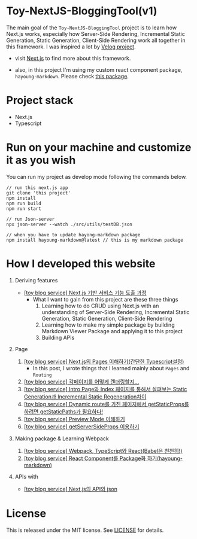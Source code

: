 # Toy-NextJS-BloggingTool(v1)

The main goal of the `Toy-NextJS-BloggingTool` project is to learn how Next.js works, especially how Server-Side Rendering, Incremental Static Generation, Static Generation, Client-Side Rendering work all together in this framework. I was inspired a lot by [Velog project](https://github.com/velopert/velog).

- visit [Next.js](https://nextjs.org) to find more about this framework.

- also, in this project I'm using my custom react component package, `hayoung-markdown`. Please check [this package](https://github.com/hayoung0Lee/hayoung-markdown).

# Project stack

- Next.js
- Typescript

# Run on your machine and customize it as you wish

You can run my project as develop mode following the commands below.

```
// run this next.js app
git clone 'this project'
npm install
npm run build
npm run start

// run Json-server
npx json-server --watch ./src/utils/testDB.json

// when you have to update hayong-markdown package
npm install hayoung-markdown@latest // this is my markdown package
```

# How I developed this website

1. Deriving features
   - [[toy blog service] Next.js 기반 서비스 기능 도출 과정](https://mytutorials.tistory.com/341)
     - What I want to gain from this project are these three things
       1. Learning how to do CRUD using Next.js with an understanding of Server-Side Rendering, Incremental Static Generation, Static Generation, Client-Side Rendering
       2. Learning how to make my simple package by building Markdown Viewer Package and applying it to this project
       3. Building APIs
2. Page

   1. [[toy blog service] Next.js의 Pages 이해하기(간단한 Typescript설정)](https://mytutorials.tistory.com/342)
      - In this post, I wrote things that I learned mainly about `Pages` and `Routing`
   2. [[toy blog service] 각페이지를 어떻게 렌더링할지...](https://mytutorials.tistory.com/345)
   3. [[toy blog service] Intro Page와 Index 페이지를 통해서 살펴보는 Static Generation과 Incremental Static Regeneration차이](https://mytutorials.tistory.com/346)
   4. [[toy blog service] Dynamic route를 가진 페이지에서 getStaticProps를 하려면 getStaticPaths가 필요하다!](https://mytutorials.tistory.com/347)
   5. [[toy blog service] Preview Mode 이해하기](https://mytutorials.tistory.com/348)
   6. [[toy blog service] getServerSideProps 이용하기](https://mytutorials.tistory.com/352)

3. Making package & Learning Webpack

   1. [[toy blog service] Webpack, TypeScript와 React(Babel은 천천히!)](https://mytutorials.tistory.com/350)
   2. [[toy blog service] React Component를 Package화 하기(hayoung-markdown)](https://mytutorials.tistory.com/351)

4. APIs with
   - [[toy blog service] Next.js의 API와 json](https://mytutorials.tistory.com/353)

# License

This is released under the MIT license. See [LICENSE](LICENSE) for details.
